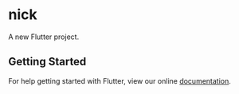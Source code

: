 # nick

A new Flutter project.

## Getting Started

For help getting started with Flutter, view our online
[documentation](https://flutter.io/).
